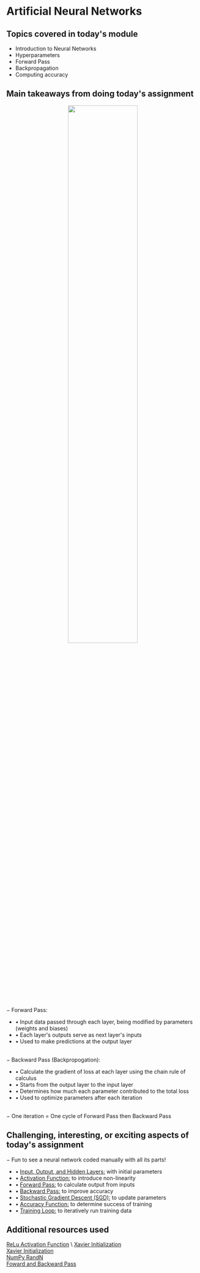 # Artificial Neural Networks

## Topics covered in today's module
* Introduction to Neural Networks
* Hyperparameters
* Forward Pass
* Backpropagation
* Computing accuracy

## Main takeaways from doing today's assignment
<div align=center><img src="https://miro.medium.com/v2/resize:fit:1400/1*q1M7LGiDTirwU-4LcFq7_Q.png" width=60% height=60%></div> 

&minus; Forward Pass:
- &bull; Input data passed through each layer, being modified by parameters (weights and biases)
- &bull; Each layer's outputs serve as next layer's inputs
- &bull; Used to make predictions at the output layer
<br></br>

&minus; Backward Pass (Backpropogation):
- &bull; Calculate the gradient of loss at each layer using the chain rule of calculus
- &bull; Starts from the output layer to the input layer
- &bull; Determines how much each parameter contributed to the total loss
- &bull; Used to optimize parameters after each iteration
<br></br>

&minus; One iteration = One cycle of Forward Pass then Backward Pass

## Challenging, interesting, or exciting aspects of today's assignment
&minus; Fun to see a neural network coded manually with all its parts!
- &bull; <ins>Input, Output, and Hidden Layers:</ins> with initial parameters
- &bull; <ins>Activation Function:</ins> to introduce non-linearity
- &bull; <ins>Forward Pass:</ins> to calculate output from inputs
- &bull; <ins>Backward Pass:</ins> to improve accuracy
- &bull; <ins>Stochastic Gradient Descent (SGD):</ins> to update parameters
- &bull; <ins>Accuracy Function:</ins> to determine success of training
- &bull; <ins>Training Loop:</ins> to iteratively run training data

## Additional resources used 
[ReLu Activation Function](https://en.wikipedia.org/wiki/Rectifier_(neural_networks)) \
[Xavier Initialization](https://pouannes.github.io/blog/initialization/#xavier-and-kaiming-initialization) \
[Xavier Initialization](https://365datascience.com/tutorials/machine-learning-tutorials/what-is-xavier-initialization/) \
[NumPy RandN](https://numpy.org/doc/stable/reference/random/generated/numpy.random.randn.html) \
[Foward and Backward Pass](https://towardsdatascience.com/neural-networks-forward-pass-and-backpropagation-be3b75a1cfcc) 
